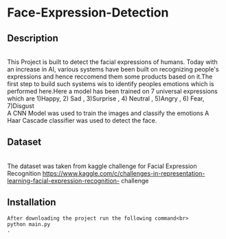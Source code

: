 # Face-Expression-Detection
## Description
  <br>This Project is built to detect the facial expressions of humans. Today with an increase in AI, various systems have been built on recognizing people's expressions and hence reccomend them some products based on it.The first step to build such systems wis to identify peoples emotions which is performed here.Here a model has been trained on 7 universal expressions which are 1)Happy, 2) Sad , 3)Surprise , 4) Neutral , 5)Angry , 6) Fear, 7)Disgust <br>
  A CNN Model was used to train the images and classify the emotions
  A Haar Cascade classifier was used to detect the face.<br>
 ## Dataset
  <br>The dataset was taken from kaggle challenge for Facial Expression Recognition https://www.kaggle.com/c/challenges-in-representation-learning-facial-expression-recognition-        challenge
  
  ## Installation
    After downloading the project run the following command<br>
    python main.py
    .    


